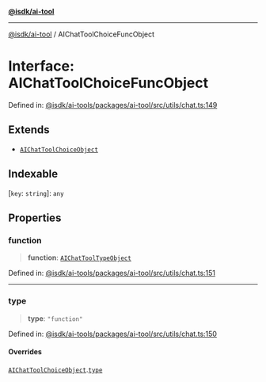 [**@isdk/ai-tool**](../README.md)

***

[@isdk/ai-tool](../globals.md) / AIChatToolChoiceFuncObject

# Interface: AIChatToolChoiceFuncObject

Defined in: [@isdk/ai-tools/packages/ai-tool/src/utils/chat.ts:149](https://github.com/isdk/ai-tool.js/blob/fb1809b53cc75a30928176c26910792b6b8a96e1/src/utils/chat.ts#L149)

## Extends

- [`AIChatToolChoiceObject`](AIChatToolChoiceObject.md)

## Indexable

\[`key`: `string`\]: `any`

## Properties

### function

> **function**: [`AIChatToolTypeObject`](AIChatToolTypeObject.md)

Defined in: [@isdk/ai-tools/packages/ai-tool/src/utils/chat.ts:151](https://github.com/isdk/ai-tool.js/blob/fb1809b53cc75a30928176c26910792b6b8a96e1/src/utils/chat.ts#L151)

***

### type

> **type**: `"function"`

Defined in: [@isdk/ai-tools/packages/ai-tool/src/utils/chat.ts:150](https://github.com/isdk/ai-tool.js/blob/fb1809b53cc75a30928176c26910792b6b8a96e1/src/utils/chat.ts#L150)

#### Overrides

[`AIChatToolChoiceObject`](AIChatToolChoiceObject.md).[`type`](AIChatToolChoiceObject.md#type)
